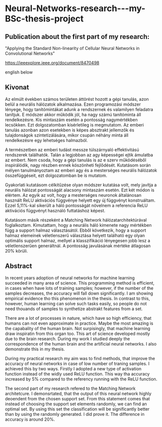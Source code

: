 # Neural-Networks-research---my-BSc-thesis-project

## Publication about the first part of my research:
"Applying the Standard Non-linearity of Cellular Neural Networks in Convolutional Networks"

https://ieeexplore.ieee.org/document/8470498


english below

## Kivonat

Az elmúlt években számos területen áttörést hozott a gépi tanulás, azon belül a neurális hálózatok alkalmazása. Ezen programozási módszer lényege, hogy tanítómintákat adunk a rendszernek és valamilyen feladatra tanítjuk. E módszer akkor működik jól, ha nagy számú tanítóminta áll rendelkezésre. Kis mintaszám esetén a pontosság nagymértékben lecsökken. Ezt dolgozatomban kísérletileg is megmutatom. Az emberi tanulás azonban azon esetekben is képes absztrakt jellemzők és tulajdonságok szintetizálására, mikor csupán néhány minta áll rendelkezésre egy lehetséges halmazból.

A természetben az emberi tudást messze túlszárnyaló effektivitású rendszerek találhatók. Talán a legjobban az agy képességei ejtik ámulatba az embert. Nem csoda, hogy a gépi tanulás is az e szerv működéséből inspirálódik, nagy részben ennek köszönheti fejlődését. Kutatásom során mélyen tanulmányoztam az emberi agy és a mesterséges neurális hálózatok összefüggéseit, ezt dolgozatomban be is mutatom.

Gyakorlati kutatásom célkitűzése olyan módszer kutatása volt, mely javítja a neurális hálózat pontosságát alacsony mintaszám esetén. Ezt két módon is elértem. Az egyik az volt, hogy a mesterséges neuronok általánosan használt ReLU aktivációs függvénye helyett egy új függvényt konstruáltam. Ezzel 5,11%-kal sikerült a háló pontosságát növelnem a referencia ReLU aktivációs függvényt használó futtatáshoz képest.

Kutatásom másik részeként a Matching Network hálózatarchitektúrával foglalkoztam. Kimutattam, hogy a neurális háló kimenete nagy mértékben függ a support halmaz választásától. Ebből következik, hogy a support halmaz elemeinek véletlenszerű választása helyett található egy olyan optimális support halmaz, mellyel a klasszifikáció lényegesen jobb lesz a véletlenszerűen generáltnál. A pontosság javulásának mértéke átlagosan 20% körüli.


## Abstract

In recent years adoption of neural networks for machine learning succeeded in many area of science. This programming method is efficient, in cases when have lots of training samples; however, if the number of the samples decreases, the accuracy will fall down significantly. I am showing empirical evidence tho this phenomenon in the thesis. In contrast to this, however, human learning can solve such tasks easily, so people do not need thouands of samples to synthetize abstrakt features from a set.

There are a lot of processes in nature, which have so high efficiency, that humans can not even approximate in practice. Maybe the most amazing is the capabality of the human brain.  Not surpisingly, that machine learning draw inspiratin from this organ too. This art of science developed mostly due to the brain research. During my work I studied deeply the correspondence of the human brain and the artificial neural networks. I also demonstrate this in my thesis.

During my practical research my aim was to find methods, that improve the accuracy of neural networks in case of low number of traning samples. I achieved this by two ways. Firstly I adopted a new type of activation function instead of the widly used ReLU function. This way tha accuracy increased by 5% compared to the referency running with the ReLU function.

The second part of my research refered to the Matching Network architetcure. I demonsrtated, that the output of this neural network highly deoendent from the chosen support set. From this statement comes that instead of choosing the support set elements randomly, we can find an optimal set. By using this set the classification will be significantly better than by using the randomly generated. I did prove it. The difference in accuracy is around 20%.
